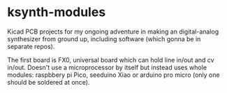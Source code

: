 # ksynth-modules
Kicad PCB projects for my ongoing adventure in making an digital-analog synthesizer from ground up, including software (which gonna be in separate repos). 

The first board is FX0, universal board which can hold line in/out and cv in/out. 
Doesn't use a microprocessor by itself but instead uses whole modules: raspbbery pi Pico, seeduino Xiao or arduino pro micro (only one should be soldered at once). 
